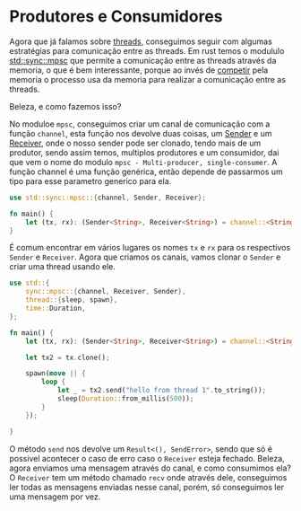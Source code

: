 # Produtores e Consumidores

Agora que já falamos sobre [threads](./04-threads.md), conseguimos seguir com algumas estratégias para comunicação entre as threads. Em rust temos o modululo [std::sync::mpsc](https://doc.rust-lang.org/std/sync/mpsc/) que permite a comunicação entre as threads através da memoria, o que é bem interessante, porque ao invés de [competir](https://en.wikipedia.org/wiki/Concurrent_computing) pela memoria o processo usa da memoria para realizar a comunicação entre as threads.

Beleza, e como fazemos isso?

No moduloe `mpsc`, conseguimos criar um canal de comunicação com a função `channel`, esta função nos devolve duas coisas, um [Sender](https://doc.rust-lang.org/std/sync/mpsc/struct.Sender.html) e um [Receiver](https://doc.rust-lang.org/std/sync/mpsc/struct.Receiver.html), onde o nosso sender pode ser clonado, tendo mais de um produtor, sendo assim temos, multiplos produtores e um consumidor, dai que vem o nome do modulo `mpsc - Multi-producer, single-consumer`. A função channel é uma função genérica, então depende de passarmos um tipo para esse parametro generico para ela.

```rust
use std::sync::mpsc::{channel, Sender, Receiver};

fn main() {
    let (tx, rx): (Sender<String>, Receiver<String>) = channel::<String>();
}
```

É comum encontrar em vários lugares os nomes `tx` e `rx` para os respectivos `Sender` e `Receiver`. Agora que criamos os canais, vamos clonar o `Sender` e criar uma thread usando ele.

```rust
use std::{
    sync::mpsc::{channel, Receiver, Sender},
    thread::{sleep, spawn},
    time::Duration,
};

fn main() {
    let (tx, rx): (Sender<String>, Receiver<String>) = channel::<String>();

    let tx2 = tx.clone();

    spawn(move || {
        loop {
            let _ = tx2.send("hello from thread 1".to_string()); 
            sleep(Duration::from_millis(500));
        }
    });

}
```

O método `send` nos devolve um `Result<(), SendError>`, sendo que só é possivel acontecer o caso de erro caso o `Receiver` esteja fechado. Beleza, agora enviamos uma mensagem através do canal, e como consumimos ela? O `Receiver` tem um método chamado `recv` onde através dele, conseguimos ler todas as mensagens enviadas nesse canal, porém, só conseguimos ler uma mensagem por vez. 